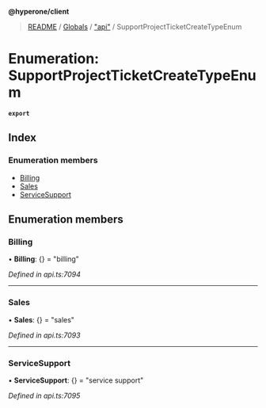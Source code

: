 **@hyperone/client**

> [README](../README.md) / [Globals](../globals.md) / ["api"](../modules/_api_.md) / SupportProjectTicketCreateTypeEnum

# Enumeration: SupportProjectTicketCreateTypeEnum

**`export`** 

## Index

### Enumeration members

* [Billing](_api_.supportprojectticketcreatetypeenum.md#billing)
* [Sales](_api_.supportprojectticketcreatetypeenum.md#sales)
* [ServiceSupport](_api_.supportprojectticketcreatetypeenum.md#servicesupport)

## Enumeration members

### Billing

•  **Billing**: {} = "billing"

*Defined in api.ts:7094*

___

### Sales

•  **Sales**: {} = "sales"

*Defined in api.ts:7093*

___

### ServiceSupport

•  **ServiceSupport**: {} = "service support"

*Defined in api.ts:7095*
